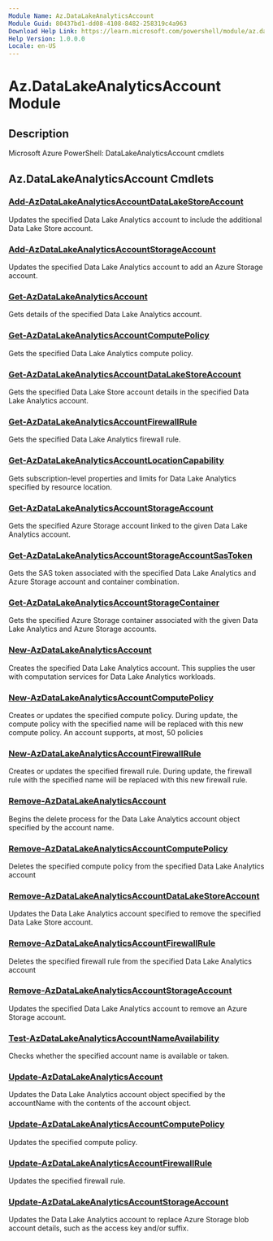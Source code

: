 ```yaml
---
Module Name: Az.DataLakeAnalyticsAccount
Module Guid: 80437bd1-dd08-4108-8482-258319c4a963
Download Help Link: https://learn.microsoft.com/powershell/module/az.datalakeanalyticsaccount
Help Version: 1.0.0.0
Locale: en-US
---
```


# Az.DataLakeAnalyticsAccount Module
## Description
Microsoft Azure PowerShell: DataLakeAnalyticsAccount cmdlets

## Az.DataLakeAnalyticsAccount Cmdlets
### [Add-AzDataLakeAnalyticsAccountDataLakeStoreAccount](Add-AzDataLakeAnalyticsAccountDataLakeStoreAccount.md)
Updates the specified Data Lake Analytics account to include the additional Data Lake Store account.

### [Add-AzDataLakeAnalyticsAccountStorageAccount](Add-AzDataLakeAnalyticsAccountStorageAccount.md)
Updates the specified Data Lake Analytics account to add an Azure Storage account.

### [Get-AzDataLakeAnalyticsAccount](Get-AzDataLakeAnalyticsAccount.md)
Gets details of the specified Data Lake Analytics account.

### [Get-AzDataLakeAnalyticsAccountComputePolicy](Get-AzDataLakeAnalyticsAccountComputePolicy.md)
Gets the specified Data Lake Analytics compute policy.

### [Get-AzDataLakeAnalyticsAccountDataLakeStoreAccount](Get-AzDataLakeAnalyticsAccountDataLakeStoreAccount.md)
Gets the specified Data Lake Store account details in the specified Data Lake Analytics account.

### [Get-AzDataLakeAnalyticsAccountFirewallRule](Get-AzDataLakeAnalyticsAccountFirewallRule.md)
Gets the specified Data Lake Analytics firewall rule.

### [Get-AzDataLakeAnalyticsAccountLocationCapability](Get-AzDataLakeAnalyticsAccountLocationCapability.md)
Gets subscription-level properties and limits for Data Lake Analytics specified by resource location.

### [Get-AzDataLakeAnalyticsAccountStorageAccount](Get-AzDataLakeAnalyticsAccountStorageAccount.md)
Gets the specified Azure Storage account linked to the given Data Lake Analytics account.

### [Get-AzDataLakeAnalyticsAccountStorageAccountSasToken](Get-AzDataLakeAnalyticsAccountStorageAccountSasToken.md)
Gets the SAS token associated with the specified Data Lake Analytics and Azure Storage account and container combination.

### [Get-AzDataLakeAnalyticsAccountStorageContainer](Get-AzDataLakeAnalyticsAccountStorageContainer.md)
Gets the specified Azure Storage container associated with the given Data Lake Analytics and Azure Storage accounts.

### [New-AzDataLakeAnalyticsAccount](New-AzDataLakeAnalyticsAccount.md)
Creates the specified Data Lake Analytics account.
This supplies the user with computation services for Data Lake Analytics workloads.

### [New-AzDataLakeAnalyticsAccountComputePolicy](New-AzDataLakeAnalyticsAccountComputePolicy.md)
Creates or updates the specified compute policy.
During update, the compute policy with the specified name will be replaced with this new compute policy.
An account supports, at most, 50 policies

### [New-AzDataLakeAnalyticsAccountFirewallRule](New-AzDataLakeAnalyticsAccountFirewallRule.md)
Creates or updates the specified firewall rule.
During update, the firewall rule with the specified name will be replaced with this new firewall rule.

### [Remove-AzDataLakeAnalyticsAccount](Remove-AzDataLakeAnalyticsAccount.md)
Begins the delete process for the Data Lake Analytics account object specified by the account name.

### [Remove-AzDataLakeAnalyticsAccountComputePolicy](Remove-AzDataLakeAnalyticsAccountComputePolicy.md)
Deletes the specified compute policy from the specified Data Lake Analytics account

### [Remove-AzDataLakeAnalyticsAccountDataLakeStoreAccount](Remove-AzDataLakeAnalyticsAccountDataLakeStoreAccount.md)
Updates the Data Lake Analytics account specified to remove the specified Data Lake Store account.

### [Remove-AzDataLakeAnalyticsAccountFirewallRule](Remove-AzDataLakeAnalyticsAccountFirewallRule.md)
Deletes the specified firewall rule from the specified Data Lake Analytics account

### [Remove-AzDataLakeAnalyticsAccountStorageAccount](Remove-AzDataLakeAnalyticsAccountStorageAccount.md)
Updates the specified Data Lake Analytics account to remove an Azure Storage account.

### [Test-AzDataLakeAnalyticsAccountNameAvailability](Test-AzDataLakeAnalyticsAccountNameAvailability.md)
Checks whether the specified account name is available or taken.

### [Update-AzDataLakeAnalyticsAccount](Update-AzDataLakeAnalyticsAccount.md)
Updates the Data Lake Analytics account object specified by the accountName with the contents of the account object.

### [Update-AzDataLakeAnalyticsAccountComputePolicy](Update-AzDataLakeAnalyticsAccountComputePolicy.md)
Updates the specified compute policy.

### [Update-AzDataLakeAnalyticsAccountFirewallRule](Update-AzDataLakeAnalyticsAccountFirewallRule.md)
Updates the specified firewall rule.

### [Update-AzDataLakeAnalyticsAccountStorageAccount](Update-AzDataLakeAnalyticsAccountStorageAccount.md)
Updates the Data Lake Analytics account to replace Azure Storage blob account details, such as the access key and/or suffix.

